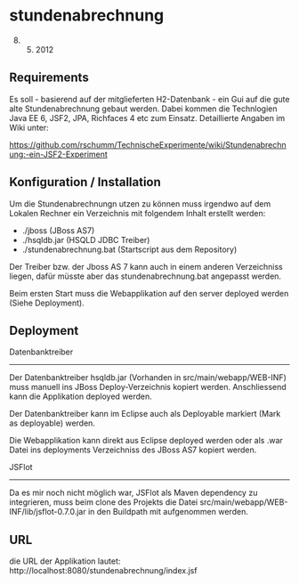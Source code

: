 stundenabrechnung
=================

8. 5. 2012

Requirements
------------

Es soll - basierend auf der mitglieferten H2-Datenbank - ein Gui auf die gute alte Stundenabrechnung
gebaut werden. 
Dabei kommen die Technlogien Java EE 6, JSF2, JPA, Richfaces 4 etc zum Einsatz. 
Detaillierte Angaben im Wiki unter:

https://github.com/rschumm/TechnischeExperimente/wiki/Stundenabrechnung:-ein-JSF2-Experiment

Konfiguration / Installation
----------------------------

Um die Stundenabrechnungn utzen zu können muss irgendwo auf dem Lokalen Rechner ein Verzeichnis mit folgendem Inhalt erstellt werden:

- ./jboss (JBoss AS7)
- ./hsqldb.jar (HSQLD JDBC Treiber)
- ./stundenabrechnung.bat (Startscript aus dem Repository)

Der Treiber bzw. der Jboss AS 7 kann auch in einem anderen Verzeichniss liegen, dafür müsste aber das stundenabrechnung.bat angepasst werden.

Beim ersten Start muss die Webapplikation auf den server deployed werden (Siehe Deployment).

Deployment
----------

Datenbanktreiber
________________
Der Datenbanktreiber hsqldb.jar (Vorhanden in src/main/webapp/WEB-INF) muss manuell ins JBoss Deploy-Verzeichnis kopiert werden. Anschliessend kann die Applikation deployed werden.

Der Datenbanktreiber kann im Eclipse auch als Deployable markiert (Mark as deployable) werden.

Die Webapplikation kann direkt aus Eclipse deployed werden oder als .war Datei ins deployments Verzeichniss des JBoss AS7 kopiert werden.

JSFlot
______

Da es mir noch nicht möglich war, JSFlot als Maven dependency zu integrieren, muss beim clone des Projekts die Datei src/main/webapp/WEB-INF/lib/jsflot-0.7.0.jar in den Buildpath mit aufgenommen werden.


URL
---

die URL der Applikation lautet: 
http://localhost:8080/stundenabrechnung/index.jsf

